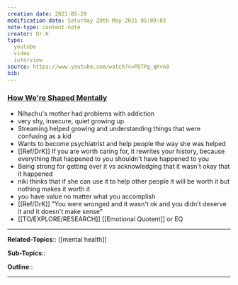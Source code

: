 ```yaml
---
creation date: 2021-05-29
modification date: Saturday 29th May 2021 05:09:03
note-type: content-note
creator: Dr.K
type:
  youtube
  video
  interview
source: https://www.youtube.com/watch?v=PDTPg_qKvn8
bib:
---
```


### [How We're Shaped Mentally](https://www.youtube.com/watch?v=PDTPg_qKvn8)

- Nihachu's mother had problems with addiction
- very shy, insecure, quiet growing up
- Streaming helped growing and understanding things that were confusing as a kid
- Wants to become psychiatrist and help people the way she was helped
- [[Ref/DrK]] If you are worth caring for, it rewrites your history, because everything that happened to you shouldn't have happened to you
- Being strong for getting over it vs acknowledging that it wasn't okay that it happened
- niki thinks that if she can use it to help other people it will be worth it but nothing makes it worth it
- you have value no matter what you accomplish
- [[Ref/DrK]] "You were wronged and it wasn't ok and you didn't deserve it and it doesn't make sense"
- [[TO/EXPLORE/RESEARCH]]  [[Emotional Quotent]] or EQ

---

**Related-Topics**:: [[mental health]]
	
**Sub-Topics**::
	
**Outline**::

--- 


